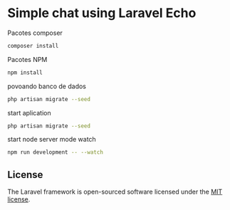 # Simple chat using Laravel Echo


Pacotes composer
```bash
composer install
```

Pacotes NPM
```bash
npm install
```


povoando banco de dados 
```bash
php artisan migrate --seed
```

start aplication
```bash
php artisan migrate --seed
```

start node server mode watch
```bash
npm run development -- --watch
```
## License

The Laravel framework is open-sourced software licensed under the [MIT license](https://opensource.org/licenses/MIT).
